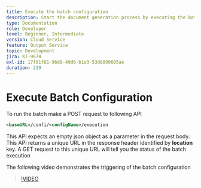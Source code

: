 ```yaml
---
title: Execute the batch configuration
description: Start the document generation process by executing the batch
type: Documentation
role: Developer
level: Beginner, Intermediate
version: Cloud Service
feature: Output Service
topic: Development
jira: KT-9674
exl-id: 17f91f81-96d8-49d6-b1e3-53d8899695ae
duration: 219
---
```

# Execute Batch Configuration

To run the batch make a POST request to following API

``` xml
<baseURL>/confi/<configName>/execution
```

This API expects an empty json object as a parameter in the request body.
This API returns a unique URL in the response header identified by **location** key.
A GET request to this unique URL will tell you the status of the batch execution

The following video demonstrates the triggering of the batch configuration

>[!VIDEO](https://video.tv.adobe.com/v/340242?quality=12&learn=on)
